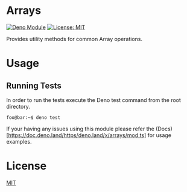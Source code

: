 # Arrays
[![Deno Module](https://img.shields.io/badge/Module-Deno-blue)](https://deno.land/x) [![License: MIT](https://img.shields.io/badge/License-MIT-yellow.svg)](https://opensource.org/licenses/MIT)

Provides utility methods for common Array operations.

# Usage

## Running Tests
In order to run the tests execute the Deno test command from the root directory.
```console
foo@bar:~$ deno test
```

If your having any issues using this module please refer the (Docs)[https://doc.deno.land/https/deno.land/x/arrays/mod.ts] for usage examples.

# License

[MIT](./LICENSE)
